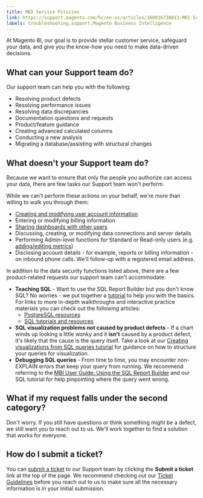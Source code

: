 ```yaml
---
title: MBI Service Policies
link: https://support.magento.com/hc/en-us/articles/360016730811-MBI-Service-Policies
labels: troubleshooting,support,Magento Business Intelligence
---
```


At Magento BI, our goal is to provide stellar customer service, safeguard your data, and give you the know-how you need to make data-driven decisions.

 What can your Support team do?
------------------------------

 Our support team can help you with the following:

 
 * Resolving product defects
 * Resolving performance issues
 * Resolving data discrepancies
 * Documentation questions and requests
 * Product/feature guidance
 * Creating advanced calculated columns
 * Conducting a new analysis
 * Migrating a database/assisting with structural changes
 
 What doesn't your Support team do?
----------------------------------

 Because we want to ensure that only the people you authorize can access your data, there are few tasks our Support team won't perform.

 While we can't perform these actions on your behalf, we're more than willing to walk you through them:

 
 * [Creating and modifying user account information](https://docs.magento.com/mbi/administrator/user-management/user-management.html)
 * Entering or modifying billing information
 * [Sharing dashboards with other users](https://docs.magento.com/mbi/data-user/dashboards/share-dashboard-with-users.html)
 * Discussing, creating, or modifying data connections and server details
 * Performing Admin-level functions for Standard or Read-only users (e.g. [adding/editing metrics](https://docs.magento.com/mbi/data-user/reports/ess-manage-data-metrics.html))
 * Disclosing account details - for example, reports or billing information - on inbound phone calls. We'll follow-up with a registered email address.
 
 In addition to the data security functions listed above, there are a few product-related requests our support team can't accommodate:

 
 *  **Teaching SQL** - Want to use the SQL Report Builder but you don't know SQL? No worries - we put together a [tutorial](https://docs.magento.com/mbi/data-analyst/dev-reports/sql-rpt-bldr.html) to help you with the basics. For links to more in-depth walkthroughs and interactive practice materials you can check out the following articles: 
	 + [PostgreSQL resources](https://support.magento.com/hc/en-us/articles/360016730371)
	 + [SQL tutorials and resources](https://support.magento.com/hc/en-us/articles/360016730471) 
 *  **SQL visualization problems not caused by product defects** - If a chart winds up looking a little wonky and it **isn't** caused by a product defect, it's likely that the cause is the query itself. Take a look at our [Creating visualizations from SQL queries tutorial](https://docs.magento.com/mbi/tutorials/create-visuals-from-sql.html) for guidance on how to structure your queries for visualization.
 *  **Debugging SQL queries** - From time to time, you may encounter non-EXPLAIN errors that keep your query from running. We recommend referring to the [MBI User Guide: Using the SQL Report Builder](https://docs.magento.com/mbi/data-analyst/dev-reports/sql-rpt-bldr.html) and our SQL tutorial for help pinpointing where the query went wrong.
 
 What if my request falls under the second category?
---------------------------------------------------

 Don't worry. If you still have questions or think something might be a defect, we still want you to reach out to us. We'll work together to find a solution that works for everyone.

 How do I submit a ticket?
-------------------------

 You can [submit a ticket](https://support.magento.com/hc/en-us/articles/360000913794-Magento-Help-Center-User-Guide#submit-ticket) to our Support team by clicking the **Submit a ticket** link at the top of the page. We recommend checking out our [Ticket Guidelines](https://support.magento.com/hc/en-us/articles/360016730351) before you reach out to us to make sure all the necessary information is in your initial submission.

